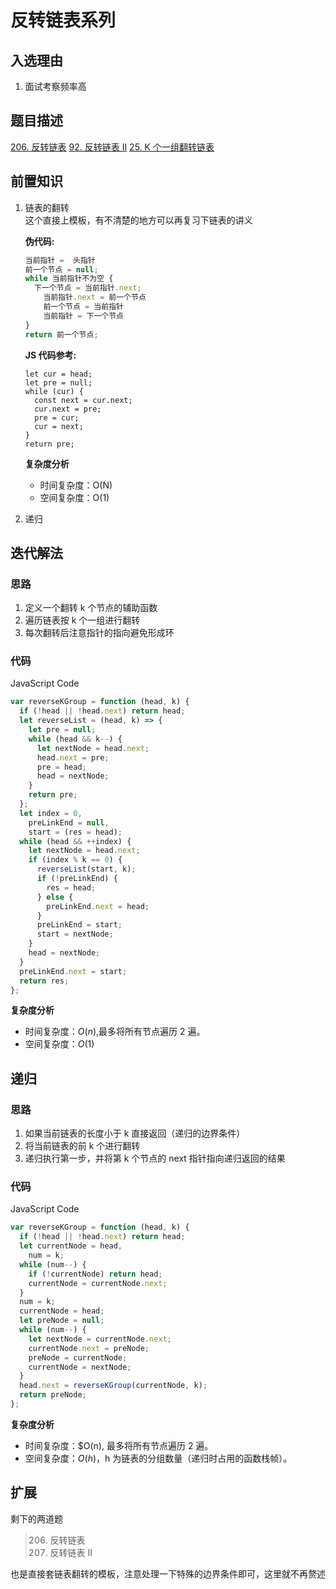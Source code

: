 # 反转链表系列

## 入选理由

1. 面试考察频率高

## 题目描述

[206. 反转链表](https://leetcode-cn.com/problems/reverse-linked-list/)
[92. 反转链表 II](https://leetcode-cn.com/problems/reverse-linked-list-ii/)
[25. K 个一组翻转链表](https://leetcode-cn.com/problems/reverse-nodes-in-k-group/)

## 前置知识

1. 链表的翻转  
   这个直接上模板，有不清楚的地方可以再复习下链表的讲义

   **伪代码:**

   ```js
   当前指针 =  头指针
   前一个节点 = null;
   while 当前指针不为空 {
     下一个节点 = 当前指针.next;
       当前指针.next = 前一个节点
       前一个节点 = 当前指针
       当前指针 = 下一个节点
   }
   return 前一个节点;
   ```

   **JS 代码参考:**

   ```
   let cur = head;
   let pre = null;
   while (cur) {
     const next = cur.next;
     cur.next = pre;
     pre = cur;
     cur = next;
   }
   return pre;
   ```

   **复杂度分析**

   - 时间复杂度：O(N)
   - 空间复杂度：O(1)

2. 递归

## 迭代解法

### 思路

1. 定义一个翻转 k 个节点的辅助函数
2. 遍历链表按 k 个一组进行翻转
3. 每次翻转后注意指针的指向避免形成环

### 代码

JavaScript Code

```js
var reverseKGroup = function (head, k) {
  if (!head || !head.next) return head;
  let reverseList = (head, k) => {
    let pre = null;
    while (head && k--) {
      let nextNode = head.next;
      head.next = pre;
      pre = head;
      head = nextNode;
    }
    return pre;
  };
  let index = 0,
    preLinkEnd = null,
    start = (res = head);
  while (head && ++index) {
    let nextNode = head.next;
    if (index % k == 0) {
      reverseList(start, k);
      if (!preLinkEnd) {
        res = head;
      } else {
        preLinkEnd.next = head;
      }
      preLinkEnd = start;
      start = nextNode;
    }
    head = nextNode;
  }
  preLinkEnd.next = start;
  return res;
};
```

**复杂度分析**

- 时间复杂度：$O(n)$,最多将所有节点遍历 2 遍。
- 空间复杂度：$O(1)$

## 递归

### 思路

1. 如果当前链表的长度小于 k 直接返回（递归的边界条件）
2. 将当前链表的前 k 个进行翻转
3. 递归执行第一步，并将第 k 个节点的 next 指针指向递归返回的结果

### 代码

JavaScript Code

```js
var reverseKGroup = function (head, k) {
  if (!head || !head.next) return head;
  let currentNode = head,
    num = k;
  while (num--) {
    if (!currentNode) return head;
    currentNode = currentNode.next;
  }
  num = k;
  currentNode = head;
  let preNode = null;
  while (num--) {
    let nextNode = currentNode.next;
    currentNode.next = preNode;
    preNode = currentNode;
    currentNode = nextNode;
  }
  head.next = reverseKGroup(currentNode, k);
  return preNode;
};
```

**复杂度分析**

- 时间复杂度：$O(n), 最多将所有节点遍历 2 遍。
- 空间复杂度：$O(h)$，h 为链表的分组数量（递归时占用的函数栈帧）。

## 扩展

剩下的两道题

> 206. 反转链表
> 207. 反转链表 II

也是直接套链表翻转的模板，注意处理一下特殊的边界条件即可，这里就不再赘述
